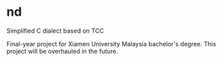 # nd
Simplified C dialect based on TCC

Final-year project for Xiamen University Malaysia bachelor's degree.
This project will be overhauled in the future.
